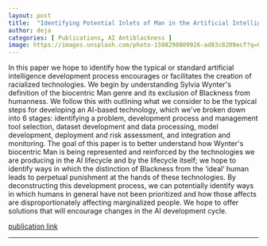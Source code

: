 ```yaml
---
layout: post
title:  "Identifying Potential Inlets of Man in the Artificial Intelligence Development Process: Man and Antiblackness in AI Development"
author: deja
categories: [ Publications, AI Antiblackness ]
image: https://images.unsplash.com/photo-1598290809926-ad83c8209ecf?q=80&w=3230&auto=format&fit=crop&ixlib=rb-4.0.3&ixid=M3wxMjA3fDB8MHxwaG90by1wYWdlfHx8fGVufDB8fHx8fA%3D%3D
---
```


In this paper we hope to identify how the typical or standard artificial intelligence development process encourages or facilitates the creation of racialized technologies. We begin by understanding Sylvia Wynter's definition of the biocentric Man genre and its exclusion of Blackness from humanness. We follow this with outlining what we consider to be the typical steps for developing an AI-based technology, which we've broken down into 6 stages: identifying a problem, development process and management tool selection, dataset development and data processing, model development, deployment and risk assessment, and integration and monitoring. The goal of this paper is to better understand how Wynter's biocentric Man is being represented and reinforced by the technologies we are producing in the AI lifecycle and by the lifecycle itself; we hope to identify ways in which the distinction of Blackness from the ‘ideal’ human leads to perpetual punishment at the hands of these technologies. By deconstructing this development process, we can potentially identify ways in which humans in general have not been prioritized and how those affects are disproportionately affecting marginalized people. We hope to offer solutions that will encourage changes in the AI development cycle.

[publication link](https://dl.acm.org/doi/10.1145/3584931.3606981)

---
